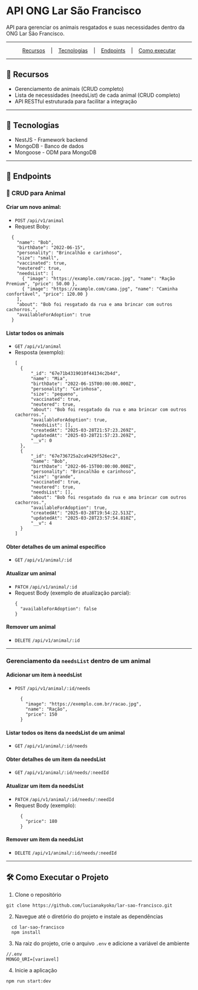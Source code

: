 # API ONG Lar São Francisco
API para gerenciar os animais resgatados e suas necessidades dentro da ONG Lar São Francisco.

---

<p align="center">
  <a href="#-recursos">Recursos</a> &nbsp;&nbsp;&nbsp;|&nbsp;&nbsp;&nbsp;
  <a href="#-tecnologias">Tecnologias</a> &nbsp;&nbsp;&nbsp;|&nbsp;&nbsp;&nbsp;
  <a href="#-endpoints">Endpoints</a> &nbsp;&nbsp;&nbsp;|&nbsp;&nbsp;&nbsp;
  <a href="#-como-executar-o-projeto">Como executar</a> 
</p>

---

## 📌 Recursos
- Gerenciamento de animais (CRUD completo)
- Lista de necessidades (needsList) de cada animal (CRUD completo)
- API RESTful estruturada para facilitar a integração

---

## 🔧 Tecnologias
- NestJS - Framework backend
- MongoDB - Banco de dados
- Mongoose - ODM para MongoDB

---

## 📍 Endpoints
### 🐾 CRUD para Animal

#### Criar um novo animal:
  - ```POST``` ```/api/v1/animal```
  - Request Boby:
  ```
    {
      "name": "Bob",
      "birthDate": "2022-06-15",
      "personality": "Brincalhão e carinhoso",
      "size": "small",
      "vaccinated": true,
      "neutered": true,
      "needsList": [
        { "image": "https://example.com/racao.jpg", "name": "Ração Premium", "price": 50.00 },
        { "image": "https://example.com/cama.jpg", "name": "Caminha confortável", "price": 120.00 }
      ],
      "about": "Bob foi resgatado da rua e ama brincar com outros cachorros.",
      "availableForAdoption": true
    }
  ```
#### Listar todos os animais
  - ```GET``` ```/api/v1/animal```
  - Resposta (exemplo):
    ```
    [
      {
          "_id": "67e71b4319010f44134c2b4d",
          "name": "Mia",
          "birthDate": "2022-06-15T00:00:00.000Z",
          "personality": "Carinhosa",
          "size": "pequeno",
          "vaccinated": true,
          "neutered": true,
          "about": "Bob foi resgatado da rua e ama brincar com outros cachorros.",
          "availableForAdoption": true,
          "needsList": [],
          "createdAt": "2025-03-28T21:57:23.269Z",
          "updatedAt": "2025-03-28T21:57:23.269Z",
          "__v": 0
      },
      {
          "_id": "67e736725a2ca9429f526ec2",
          "name": "Bob",
          "birthDate": "2022-06-15T00:00:00.000Z",
          "personality": "Brincalhão e carinhoso",
          "size": "grande",
          "vaccinated": true,
          "neutered": true,
          "needsList": [],
          "about": "Bob foi resgatado da rua e ama brincar com outros cachorros.",
          "availableForAdoption": true,
          "createdAt": "2025-03-28T19:54:22.513Z",
          "updatedAt": "2025-03-28T23:57:54.810Z",
          "__v": 4
      }
    ]
    ```

#### Obter detalhes de um animal específico
  - ```GET``` ```/api/v1/animal/:id```

#### Atualizar um animal
  - ```PATCH``` ```/api/v1/animal/:id```
  - Request Body (exemplo de atualização parcial):
    ```
    {
      "availableForAdoption": false
    } 
    ``` 

#### Remover um animal
- ```DELETE``` ```/api/v1/animal/:id```

---

### Gerenciamento da ```needsList``` dentro de um animal
#### Adicionar um item à needsList
- ```POST``` ```/api/v1/animal/:id/needs```
  ```
    {
      "image": "https://exemplo.com.br/racao.jpg",
      "name": "Ração",
      "price": 150
    }
  ```

#### Listar todos os itens da needsList de um animal
  - ```GET``` ```/api/v1/animal/:id/needs```

#### Obter detalhes de um item da needsList
  - ```GET``` ```/api/v1/animal/:id/needs/:needId```

#### Atualizar um item da needsList
  - ```PATCH``` ```/api/v1/animal/:id/needs/:needId```
  - Request Body (exemplo):
    ```
      {
        "price": 180
      }
    ```

#### Remover um item da needsList
- ```DELETE``` ```/api/v1/animal/:id/needs/:needId```

---

## 🛠 Como Executar o Projeto
1. Clone o repositório
  ```
  git clone https://github.com/lucianakyoko/lar-sao-francisco.git
  ```
2. Navegue até o diretório do projeto e instale as dependências
  ```
    cd lar-sao-francisco
    npm install
  ```
3. Na raiz do projeto, crie o arquivo ```.env``` e adicione a variável de ambiente
  ```
  //.env
  MONGO_URI=[variavel]
  ```
4. Inicie a aplicação
  ```
  npm run start:dev
  ```
